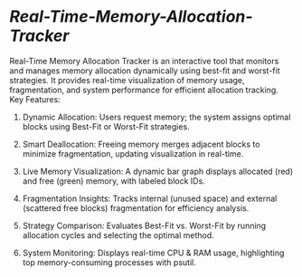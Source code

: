 # _Real-Time-Memory-Allocation-Tracker_
Real-Time Memory Allocation Tracker is an interactive tool that monitors and manages memory allocation dynamically using best-fit and worst-fit strategies.
It provides real-time visualization of memory usage, fragmentation, and system performance for efficient allocation tracking. 
Key Features:
1. Dynamic Allocation: Users request memory; the system assigns optimal blocks using Best-Fit or Worst-Fit strategies.

2. Smart Deallocation: Freeing memory merges adjacent blocks to minimize fragmentation, updating visualization in real-time.

3. Live Memory Visualization: A dynamic bar graph displays allocated (red) and free (green) memory, with labeled block IDs.

4. Fragmentation Insights: Tracks internal (unused space) and external (scattered free blocks) fragmentation for efficiency analysis.

5. Strategy Comparison: Evaluates Best-Fit vs. Worst-Fit by running allocation cycles and selecting the optimal method.

6. System Monitoring: Displays real-time CPU & RAM usage, highlighting top memory-consuming processes with psutil.
